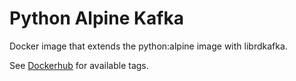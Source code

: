 # Python Alpine Kafka
Docker image that extends the python:alpine image with librdkafka.

See [Dockerhub](https://hub.docker.com/r/fyndiq/python-alpine-kafka/) for
available tags.
